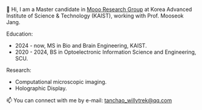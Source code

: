👋 Hi, I am a Master candidate in [Mooo Research Group](https://mooolab.kaist.ac.kr/index.html) at Korea Advanced Institute of Science & Technology (KAIST), working with Prof. Mooseok Jang.


Education:  
- 2024 - now, MS in Bio and Brain Engineering, KAIST.   
- 2020 - 2024, BS in Optoelectronic Information Science and Engineering, SCU.

Research:
- Computational microscopic imaging. 
- Holographic Display.

📫 You can connect with me by e-mail: tanchao_willytrek@qq.com
